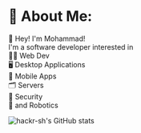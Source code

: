 # 💫 About Me:
👾 Hey! I'm Mohammad!<br>I'm a software developer interested in<br>🧑‍💻 Web Dev<br>🖥 Desktop Applications<br>📱 Mobile Apps<br>🗂️ Servers<br>🔐 Security<br>🤖 and Robotics


![hackr-sh's GitHub stats](https://github-readme-stats.vercel.app/api?username=hackr-sh&theme=rose_pine&rank_icon=percentile)
